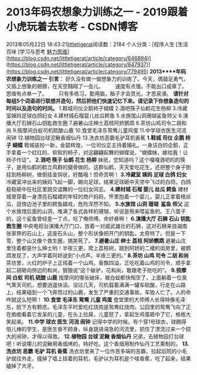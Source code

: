 # 2013年码农想象力训练之一 - 2019跟着小虎玩着去软考 - CSDN博客
2013年05月22日 18:43:21[littletigerat](https://me.csdn.net/littletigerat)阅读数：2184
个人分类：[程序人生																[生活百味																[学习与思考																[魅力思维](https://blog.csdn.net/littletigerat/article/category/710212)](https://blog.csdn.net/littletigerat/article/category/646894)](https://blog.csdn.net/littletigerat/article/category/647937)](https://blog.csdn.net/littletigerat/article/category/779495)
**2013****年码农想象力训练之一**
**引言**：
好久没有做一做想象力的训练了。今天，偶鼓足勇气，又插上想象的翅膀，在天空翱翔了一会儿。
       速度有点慢。不能出口成章了。思维有点单一了。
       只有多练习，勤用脑，脑子才会灵光，才思泉涌。
**请针对每组5个词语进行联想并造句，然后把他们快速记忆下来。请记录下你想象造句的时间以及造句的时间。**
1.鞋城司仪企鹅柿子蝴蝶
2.酒吧筷子仙鹤花生杨柳
3.冷藏室姨妈足球白鸽妇女
4.建材城石榴婴儿丝瓜鳄鱼
5.水族馆山洞珊瑚鲨鱼师父
6.演播大厅石狮石山钥匙救生圈
7.避暑山庄绅士荔枝阿娇鹦鹉
8.茶坊山鸡司令二胡和尚
9.按摩间白蚁司机硫酸山鹿
10.食堂毛泽东鸳鸯儿童鸡蛋
11.中学球衣医生河流闹钟
12.植物园台球泥鳅香烟仙丹
13.洗衣坊恶霸毛驴耳机香蕉
**1.鞋城 司仪 企鹅 柿子 蝴蝶**
鞋城装扮一新，金碧辉煌，一位司仪正主持着婚礼。一身洁白的企鹅，正手拿着一个红红的、软软的柿子，对这翩翩起舞的蝴蝶说，“蝴蝶妹，嫁给我！让柿子作证”。
**2.酒吧 筷子 仙鹤 花生 杨柳**
妹纸，您知道吗？这个嘎嘎酒吧的的筷子，是用仙鹤的鹤立鸡群的腿骨做的。这群仙鹤，天天爱吃花生，还把整个身子倒挂到杨柳树，做倒挂金钩状，好酷哦！但命苦啊！
**3.冷藏室 姨妈 足球 白鸽 妇女**
冷藏室冲出来的姨妈飞起一脚，踢向足球，结果足球砸中天空中飞过的白鸽，白鸽稳稳砸中在社区里跳交谊舞的一位妇女同志。
**4.建材城 石榴 婴儿 丝瓜 鳄鱼**
建材城里穿着一身漂亮石榴裙的年轻的商户妈妈，怀里抱着一个婴儿，婴儿正拿着根丝瓜，逗傍边池子里的鳄鱼嬉戏，危险浑然不知。
**5.水族馆 山洞 珊瑚  鲨鱼 师父**
这个水族馆后面的山洞，堆满了各式各样的珊瑚，听说是用来喂鲨鱼的。王八蛋子的，这个鲨鱼曾经差一丁点，吃了俺师傅。命好悬啊！
**6.演播大厅 石狮 石山 钥匙救生圈**
中央电视台演播大厅门口，放着一对威武雄壮的石狮，这对石狮来自湖南张家界的石山上，这座石头山，整个形状像把开门的钥匙，太奇特了。但是一下雪，整个山又像个救生圈，搞笑死了。
**7.避暑山庄 绅士 荔枝 阿娇鹦鹉**
避暑山庄里住着都是什么绅士哟！半夜三更，爬上荔枝树，跳到阿娇的二楼的闺房里，被鹦鹉发现了，大声学着阿娇说到“小点声。半夜三更的。”
**8.茶坊 山鸡 司令 二胡 和尚**
茶坊里，火红的炉子上正炖着一个山鸡，香飘四溢，正吃吃着山鸡的司令，顺手拿起二胡砸向傍边的和尚，狠狠说“这个破驴，花和尚，敢跟老子抢吃的”。
**9.按摩间 白蚁 司机 硫酸 山鹿**
按摩间的哪张破床，被白蚁都快掏空了，上面躺着一位臭气熏天司机，想要逍遥快活。没过几天，司机载着满满一罐车硫酸，行走在山路上，结果碰到一个飞奔而过的山鹿，发生了严重的交通事故，车毁人亡了。人的命咋就这么短啊！
**10.食堂 毛泽东 鸳鸯 儿童 鸡蛋**
食堂里的大师傅人长得特像毛泽东，脸下方有颗痣。毛泽东平时爱吃红烧肉是鸳鸯红烧肉。公园里的鸳鸯飞向了正在痴痴看着它发呆的儿童，在头上拉屎，儿童怒了，拿起生鸡蛋砸中了它，格格大笑起来。
**11.中学 球衣 医生 河流 闹钟**
记得中学的时候，有个穿1号球衣，球踢得倍儿棒的学生，是医生奋不顾身，纵身跳进湍急的河流里，抓住了漂流过来一个硕大的闹钟，才得以得救。
**12.植物园 台球 泥鳅 香烟仙丹**
兄弟，去植物园打台球吧！听说哪儿的泥鳅用香烟烤的，特好吃。这个香烟用制作仙丹工艺熏制的。
**13.洗衣坊 恶霸 毛驴 耳机 香蕉**
洗衣坊里来了一位作恶多端的恶霸，拉起后院的小毛驴就往外走，撞掉了墙上挂着的耳机，毛驴以为耳机是个啥香蕉，吃了起来，结果磕掉了大牙。
